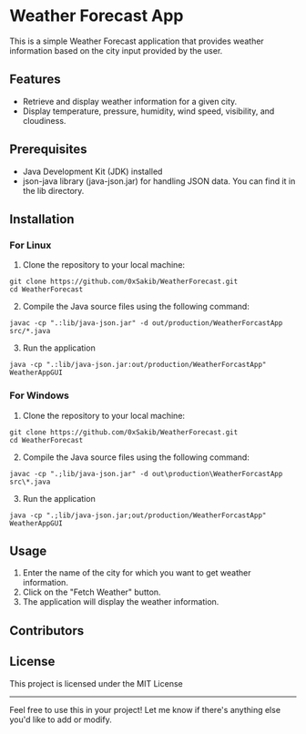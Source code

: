 # Weather Forecast App

This is a simple Weather Forecast application that provides weather information based on the city input provided by the user.

## Features
* Retrieve and display weather information for a given city.
* Display temperature, pressure, humidity, wind speed, visibility, and cloudiness.

## Prerequisites
* Java Development Kit (JDK) installed
* json-java library (java-json.jar) for handling JSON data. You can find it in the lib directory.

## Installation

### For Linux

1. Clone the repository to your local machine:
```
git clone https://github.com/0xSakib/WeatherForecast.git
cd WeatherForecast
```
2. Compile the Java source files using the following command:
```
javac -cp ".:lib/java-json.jar" -d out/production/WeatherForcastApp src/*.java
```

3. Run the application
```
java -cp ".:lib/java-json.jar:out/production/WeatherForcastApp" WeatherAppGUI
```

### For Windows

1. Clone the repository to your local machine:
```
git clone https://github.com/0xSakib/WeatherForecast.git
cd WeatherForecast
```
2. Compile the Java source files using the following command:
```
javac -cp ".;lib/java-json.jar" -d out\production\WeatherForcastApp src\*.java
```

3. Run the application
```
java -cp ".;lib/java-json.jar;out/production/WeatherForcastApp" WeatherAppGUI
```

## Usage
1. Enter the name of the city for which you want to get weather information.
2. Click on the "Fetch Weather" button.
3. The application will display the weather information.

## Contributors

## License
This project is licensed under the MIT License

---

Feel free to use this in your project! Let me know if there's anything else you'd like to add or modify.